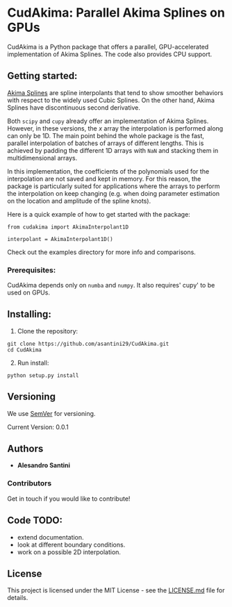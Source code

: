 # CudAkima: Parallel Akima Splines on GPUs

CudAkima is a Python package that offers a parallel, GPU-accelerated implementation of Akima Splines. The code also provides CPU support. 

## Getting started:

[Akima Splines](https://en.wikipedia.org/wiki/Akima_spline) are spline interpolants that tend to show smoother behaviors with respect to the widely used Cubic Splines. On the other hand, Akima Splines have discontinuous second derivative.

Both `scipy` and `cupy` already offer an implementation of Akima Splines. However, in these versions, the $x$ array the interpolation is performed along can only be 1D. The main point behind the whole package is the fast, parallel interpolation of batches of arrays of different lengths. This is achieved by padding the different 1D arrays with `NaN` and stacking them in multidimensional arrays.

In this implementation, the coefficients of the polynomials used for the interpolation are not saved and kept in memory. For this reason, the package is particularly suited for applications where the arrays to perform the interpolation on keep changing (e.g. when doing parameter estimation on the location and amplitude of the spline knots).

 Here is a quick example of how to get started with the package:
```
from cudakima import AkimaInterpolant1D

interpolant = AkimaInterpolant1D()
```
Check out the examples directory for more info and comparisons.

### Prerequisites:

CudAkima depends only on `numba` and `numpy`. It also requires' cupy' to be used on GPUs.

## Installing:
1. Clone the repository:
 ```
 git clone https://github.com/asantini29/CudAkima.git
 cd CudAkima
 ```
2. Run install:
 ```
 python setup.py install
 ```

## Versioning

We use [SemVer](http://semver.org/) for versioning. 

Current Version: 0.0.1

## Authors

* **Alesandro Santini**

### Contributors

Get in touch if you would like to contribute!

## Code TODO:
* extend documentation.
* look at different boundary conditions.
* work on a possible 2D interpolation.

## License

This project is licensed under the MIT License - see the [LICENSE.md](LICENSE) file for details.
